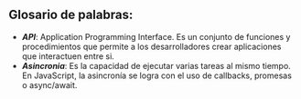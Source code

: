 ## Glosario de palabras:

- **_API_**: Application Programming Interface. Es un conjunto de funciones y procedimientos que permite a los desarrolladores crear aplicaciones que interactuen entre si.
- **_Asincronia_**: Es la capacidad de ejecutar varias tareas al mismo tiempo. En JavaScript, la asincronía se logra con el uso de callbacks, promesas o async/await.